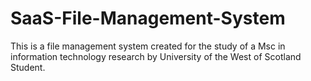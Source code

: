 # SaaS-File-Management-System
This is a file management system created for the study of a Msc in information technology research by University of the West of Scotland Student.
